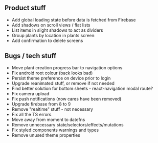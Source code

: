 ## Product stuff

- Add global loading state before data is fetched from Firebase
- Add shadows on scroll views / flat lists
- List items in slight shadows to act as dividers
- Group plants by location in plants screen
- Add confirmation to delete screens

## Bugs / tech stuff

- Move plant creation progress bar to navigation options
- Fix android root colour (back looks bad)
- Persist theme preference on device prior to login
- Upgrade reanimated stuff, or remove if not needed
- Find better solution for bottom sheets - react-navigation modal route?
- Fix camera upload
- Fix push notifications (now cares have been removed)
- Upgrade firebase from 8 to 9
- Remove "realtime" stuff - not necessary
- Fix all the TS errors
- Move away from moment to datefns
- Remove unnecessary state/selectors/effects/mutations
- Fix styled components warnings and types
- Remove unused theme properties
